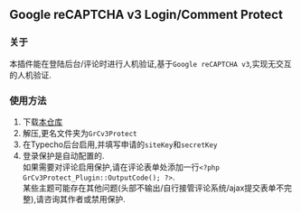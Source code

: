 ## Google reCAPTCHA v3 Login/Comment Protect

### 关于
本插件能在登陆后台/评论时进行人机验证,基于`Google reCAPTCHA v3`,实现无交互的人机验证.

### 使用方法
1. 下载[本仓库](https://github.com/KawaiiZapic/Typecho-reCAPTCHA-v3/archive/master.zip)
2. 解压,更名文件夹为`GrCv3Protect`
3. 在Typecho后台启用,并填写申请的`siteKey`和`secretKey`
4. 登录保护是自动配置的.  
如果需要对评论启用保护,请在评论表单处添加一行`<?php GrCv3Protect_Plugin::OutputCode(); ?>`.  
某些主题可能存在其他问题(头部不输出/自行接管评论系统/ajax提交表单不完整),请咨询其作者或禁用保护.  
